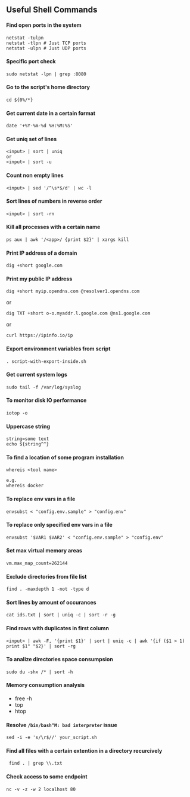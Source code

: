 ## Useful Shell Commands

#### Find open ports in the system
```
netstat -tulpn
netstat -tlpn # Just TCP ports
netstat -ulpn # Just UDP ports
```

#### Specific port check
```
sudo netstat -lpn | grep :8080
```

#### Go to the script's home directory
```
cd ${0%/*} 
```

#### Get current date in a certain format
```
date '+%Y-%m-%d %H:%M:%S'
```

#### Get uniq set of lines
```
<input> | sort | uniq
or 
<input> | sort -u
```

#### Count non empty lines
```
<input> | sed '/^\s*$/d' | wc -l
```

#### Sort lines of numbers in reverse order
```
<input> | sort -rn
```

#### Kill all processes with a certain name
```
ps aux | awk '/<app>/ {print $2}' | xargs kill
```

#### Print IP address of a domain
```
dig +short google.com
```

#### Print my public IP address
```
dig +short myip.opendns.com @resolver1.opendns.com
```
or
```
dig TXT +short o-o.myaddr.l.google.com @ns1.google.com
```
or
```
curl https://ipinfo.io/ip
```

#### Export environment variables from script
```
. script-with-export-inside.sh
```

#### Get current system logs
```
sudo tail -f /var/log/syslog
```

#### To monitor disk IO performance 
```
iotop -o
```

#### Uppercase string
```
string=some text
echo ${string^^}
```

#### To find a location of some program installation
```
whereis <tool name>

e.g.
whereis docker
```

#### To replace env vars in a file
```
envsubst < "config.env.sample" > "config.env"
```

#### To replace only specified env vars in a file
```
envsubst '$VAR1 $VAR2' < "config.env.sample" > "config.env"
```

#### Set max virtual memory areas
```
vm.max_map_count=262144
```

#### Exclude directories from file list
```
find . -maxdepth 1 -not -type d
```

#### Sort lines by amount of occurances
```
cat ids.txt | sort | uniq -c | sort -r -g
```

#### Find rows with duplicates in first column
```
<input> | awk -F, '{print $1}' | sort | uniq -c | awk '{if ($1 > 1) print $1" "$2}' | sort -rg
```

#### To analize directories space consumpsion
```
sudo du -shx /* | sort -h
```

#### Memory consumption analysis
* free -h
* top
* htop

#### Resolve `/bin/bash^M: bad interpreter` issue
```
sed -i -e 's/\r$//' your_script.sh
```
#### Find all files with a certain extention in a directory recurcively
```
 find . | grep \\.txt
```

#### Check access to some endpoint
```
nc -v -z -w 2 localhost 80
```
